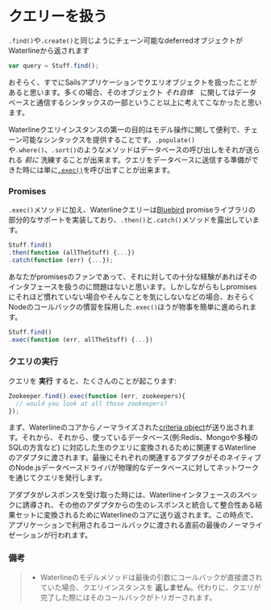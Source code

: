 # クエリーを扱う

`.find()`や`.create()`と同じようにチェーン可能なdeferredオブジェクトがWaterlineから返されます

```js
var query = Stuff.find();
```

おそらく、すでにSailsアプリケーションでクエリオブジェクトを扱ったことがあると思います。多くの場合、そのオブジェクト _それ自体_　に関してはデータベースと通信するシンタックスの一部ということ以上に考えてこなかったと思います。

Waterlineクエリインスタンスの第一の目的はモデル操作に関して便利で、チェーン可能なシンタックスを提供することです。`.populate()`や`.where()`、`.sort()`のようなメソッドはデータベースの呼び出しをそれが送られる _前に_ 洗練することが出来ます。クエリをデータベースに送信する準備ができた時には単に[`.exec()`](http://sailsjs.org/documentation/reference/waterline/queries/exec.html)を呼び出すことが出来ます。


### Promises

`.exec()`メソッドに加え、Waterlineクエリーは[Bluebird](https://github.com/petkaantonov/bluebird) promiseライブラリの部分的なサポートを実装しており、`.then()`と`.catch()`メソッドを露出しています。

```js
Stuff.find()
.then(function (allTheStuff) {...})
.catch(function (err) {...});
```


あなたがpromisesのファンであって、それに対しての十分な経験があればそのインタフェースを扱うのに問題はないと思います。しかしながらもしpromisesにそれほど慣れていない場合やそんなことを気にしないなどの場合、おそらくNodeのコールバックの慣習を採用した`.exec()`ほうが物事を簡単に進められます。

```js
Stuff.find()
.exec(function (err, allTheStuff) {...})
```


### クエリの実行

クエリを **実行** すると、たくさんのことが起こります:

```js
Zookeeper.find().exec(function (err, zookeepers){
  // would you look at all those zookeepers?
});
```

まず、Waterlineのコアからノーマライズされた[criteria object](http://sailsjs.org/documentation/concepts/ORM/Querylanguage.html?q=query-language-basics)が送り出されます。それから、それから、使っているデータベース(例:Redis、Mongoや多種のSQLの方言など) に対応した生のクエリに変換されるために関連するWaterlineのアダプタに渡されます。最後にそれぞれの関連するアダプタがそのネイティブのNode.jsデータベースドライバが物理的なデータベースに対してネットワークを通じてクエリを発行します。

アダプタがレスポンスを受け取った時には、Waterlineインタフェースのスペックに誘導され、その他のアダプタからの生のレスポンスと統合して整合性ある結果セットに変換されるためにWaterlineのコアに送り返されます。この時点で、アプリケーションで利用されるコールバックに渡される直前の最後のノーマライゼーションが行われます。


### 備考

> + Waterlineのモデルメソッドは最後の引数にコールバックが直接渡されていた場合、クエリインスタンスを **返しません**。代わりに、クエリが完了した際にはそのコールバックがトリガーされます。


<docmeta name="uniqueID" value="query820682">
<docmeta name="displayName" value="Queries">
